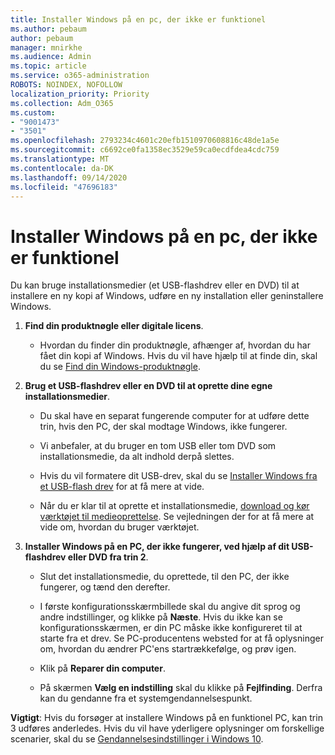 ```yaml
---
title: Installer Windows på en pc, der ikke er funktionel
ms.author: pebaum
author: pebaum
manager: mnirkhe
ms.audience: Admin
ms.topic: article
ms.service: o365-administration
ROBOTS: NOINDEX, NOFOLLOW
localization_priority: Priority
ms.collection: Adm_O365
ms.custom:
- "9001473"
- "3501"
ms.openlocfilehash: 2793234c4601c20efb1510970608816c48de1a5e
ms.sourcegitcommit: c6692ce0fa1358ec3529e59ca0ecdfdea4cdc759
ms.translationtype: MT
ms.contentlocale: da-DK
ms.lasthandoff: 09/14/2020
ms.locfileid: "47696183"
---
```

# <a name="install-windows-on-a-nonfunctional-pc"></a>Installer Windows på en pc, der ikke er funktionel

Du kan bruge installationsmedier (et USB-flashdrev eller en DVD) til at installere en ny kopi af Windows, udføre en ny installation eller geninstallere Windows.

1. **Find din produktnøgle eller digitale licens**.

    - Hvordan du finder din produktnøgle, afhænger af, hvordan du har fået din kopi af Windows. Hvis du vil have hjælp til at finde din, skal du se [Find din Windows-produktnøgle](https://support.microsoft.com/help/10749/windows-10-find-product-key). 

2. **Brug et USB-flashdrev eller en DVD til at oprette dine egne installationsmedier**.

    - Du skal have en separat fungerende computer for at udføre dette trin, hvis den PC, der skal modtage Windows, ikke fungerer.

    - Vi anbefaler, at du bruger en tom USB eller tom DVD som installationsmedie, da alt indhold derpå slettes.

    - Hvis du vil formatere dit USB-drev, skal du se [Installer Windows fra et USB-flash drev](https://docs.microsoft.com/windows-hardware/manufacture/desktop/install-windows-from-a-usb-flash-drive) for at få mere at vide.

    - Når du er klar til at oprette et installationsmedie, [download og kør værktøjet til medieoprettelse](https://www.microsoft.com/software-download/windows10). Se vejledningen der for at få mere at vide om, hvordan du bruger værktøjet.

3. **Installer Windows på en PC, der ikke fungerer, ved hjælp af dit USB-flashdrev eller DVD fra trin 2**.

    - Slut det installationsmedie, du oprettede, til den PC, der ikke fungerer, og tænd den derefter.

    - I første konfigurationsskærmbillede skal du angive dit sprog og andre indstillinger, og klikke på **Næste**. Hvis du ikke kan se konfigurationsskærmen, er din PC måske ikke konfigureret til at starte fra et drev. Se PC-producentens websted for at få oplysninger om, hvordan du ændrer PC'ens startrækkefølge, og prøv igen.

    - Klik på **Reparer din computer**.

    - På skærmen **Vælg en indstilling** skal du klikke på **Fejlfinding**. Derfra kan du gendanne fra et systemgendannelsespunkt.

**Vigtigt**: Hvis du forsøger at installere Windows på en funktionel PC, kan trin 3 udføres anderledes. Hvis du vil have yderligere oplysninger om forskellige scenarier, skal du se [Gendannelsesindstillinger i Windows 10](https://support.microsoft.com/help/12415/windows-10-recovery-options).
